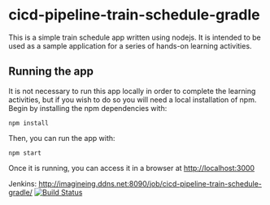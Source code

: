 # cicd-pipeline-train-schedule-gradle

This is a simple train schedule app written using nodejs. It is intended to be used as a sample application for a series of hands-on learning activities.

## Running the app

It is not necessary to run this app locally in order to complete the learning activities, but if you wish to do so you will need a local installation of npm. Begin by installing the npm dependencies with:

    npm install

Then, you can run the app with:

    npm start

Once it is running, you can access it in a browser at [http://localhost:3000](http://localhost:3000)

Jenkins: http://imagineing.ddns.net:8090/job/cicd-pipeline-train-schedule-gradle/ 
[![Build Status](http://imagineing.ddns.net:8090/buildStatus/icon?job=cicd-pipeline-train-schedule-gradle)](http://imagineing.ddns.net:8090/job/cicd-pipeline-train-schedule-gradle/)
